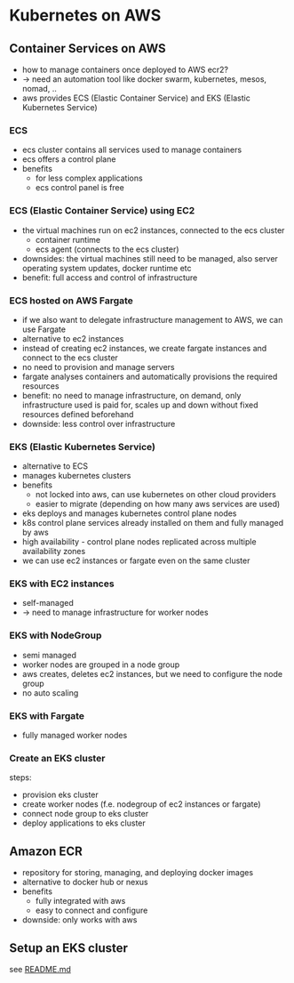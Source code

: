 # Kubernetes on AWS

## Container Services on AWS
- how to manage containers once deployed to AWS ecr2?
- -> need an automation tool like docker swarm, kubernetes, mesos, nomad, ..
- aws provides ECS (Elastic Container Service) and EKS (Elastic Kubernetes Service)

### ECS
- ecs cluster contains all services used to manage containers
- ecs offers a control plane
- benefits
  - for less complex applications
  - ecs control panel is free

### ECS (Elastic Container Service) using EC2
- the virtual machines run on ec2 instances, connected to the ecs cluster
  - container runtime
  - ecs agent (connects to the ecs cluster)
- downsides: the virtual machines still need to be managed, also server operating system updates, docker runtime etc
- benefit: full access and control of infrastructure

### ECS hosted on AWS Fargate
- if we also want to delegate infrastructure management to AWS, we can use Fargate
- alternative to ec2 instances
- instead of creating ec2 instances, we create fargate instances and connect to the ecs cluster
- no need to provision and manage servers
- fargate analyses containers and automatically provisions the required resources
- benefit: no need to manage infrastructure, on demand, only infrastructure used is paid for, scales up and down without fixed resources defined beforehand
- downside: less control over infrastructure

### EKS (Elastic Kubernetes Service)
- alternative to ECS
- manages kubernetes clusters
- benefits 
  - not locked into aws, can use kubernetes on other cloud providers
  - easier to migrate (depending on how many aws services are used)
- eks deploys and manages kubernetes control plane nodes
- k8s control plane services already installed on them and fully managed by aws
- high availability - control plane nodes replicated across multiple availability zones
- we can use ec2 instances or fargate even on the same cluster

### EKS with EC2 instances
- self-managed
- -> need to manage infrastructure for worker nodes

### EKS with NodeGroup
- semi managed
- worker nodes are grouped in a node group
- aws creates, deletes ec2 instances, but we need to configure the node group
- no auto scaling

### EKS with Fargate
- fully managed worker nodes

### Create an EKS cluster
steps:
- provision eks cluster
- create worker nodes (f.e. nodegroup of ec2 instances or fargate)
- connect node group to eks cluster
- deploy applications to eks cluster

## Amazon ECR
- repository for storing, managing, and deploying docker images
- alternative to docker hub or nexus
- benefits
  - fully integrated with aws
  - easy to connect and configure
- downside: only works with aws

## Setup an EKS cluster
see [README.md](..%2Fexercises%2F10_kubernetes_on_aws%2F02-create-eks-cluster%2FREADME.md)


